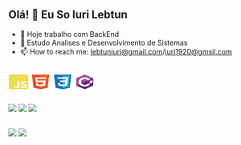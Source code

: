 ## Olá! 👋 Eu So Iuri Lebtun


- 🔭 Hoje trabalho com BackEnd
- 🌱 Estudo Analises e Desenvolvimento de Sistemas 
- 📫 How to reach me: lebtuniuri@gmail.com/iuri1920@gmsil.com

<div style="display: inline_block"><br>
  <img align="center" alt="Rafa-Js" height="30" width="40" src="https://raw.githubusercontent.com/devicons/devicon/master/icons/javascript/javascript-plain.svg">
  <img align="center" alt="Rafa-HTML" height="30" width="40" src="https://raw.githubusercontent.com/devicons/devicon/master/icons/html5/html5-original.svg">
  <img align="center" alt="Rafa-CSS" height="30" width="40" src="https://raw.githubusercontent.com/devicons/devicon/master/icons/css3/css3-original.svg">
  <img align="center" alt="Rafa-Csharp" height="30" width="40" src="https://raw.githubusercontent.com/devicons/devicon/master/icons/csharp/csharp-original.svg">
</div>

  ##
 
<div> 
 <a href="https://discord.gg/wagxzStdcR" target="_blank"><img src="https://img.shields.io/badge/Discord-7289DA?style=for-the-badge&logo=discord&logoColor=white" target="_blank"></a> 
  <a href = "mailto:lebtuniuri@gmail.com"><img src="https://img.shields.io/badge/-Gmail-%23333?style=for-the-badge&logo=gmail&logoColor=white" target="_blank"></a>
  <a href="https://www.linkedin.com/in/iuri-lebtun-24b947114/" target="_blank"><img src="https://img.shields.io/badge/-LinkedIn-%230077B5?style=for-the-badge&logo=linkedin&logoColor=white" target="_blank"></a> 
</div>

  ##
  <div>
    <a href="https://github.com/IuriLebtunS"></a>
    <img width="48%" src="https://github-readme-stats.vercel.app/api?username=iurilebtuns&show_icons=true&theme=dracula&include_all_commits=true&count_private=true">
    <img width="48%" src="https://github-readme-stats.vercel.app/api/top-langs/?username=iurilebtuns&layout=compact&langs_count=16&theme=dracula">

  </div>
  

